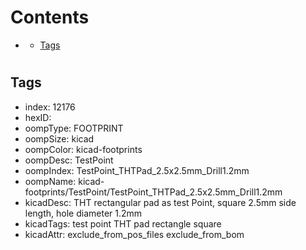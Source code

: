 



Contents
========

* [](#)
	* [Tags](#tags)

# 

## Tags

- index: 12176
- hexID: 
- oompType: FOOTPRINT
- oompSize: kicad
- oompColor: kicad-footprints
- oompDesc: TestPoint
- oompIndex: TestPoint_THTPad_2.5x2.5mm_Drill1.2mm
- oompName: kicad-footprints/TestPoint/TestPoint_THTPad_2.5x2.5mm_Drill1.2mm
- kicadDesc: THT rectangular pad as test Point, square 2.5mm side length, hole diameter 1.2mm
- kicadTags: test point THT pad rectangle square
- kicadAttr: exclude_from_pos_files exclude_from_bom
